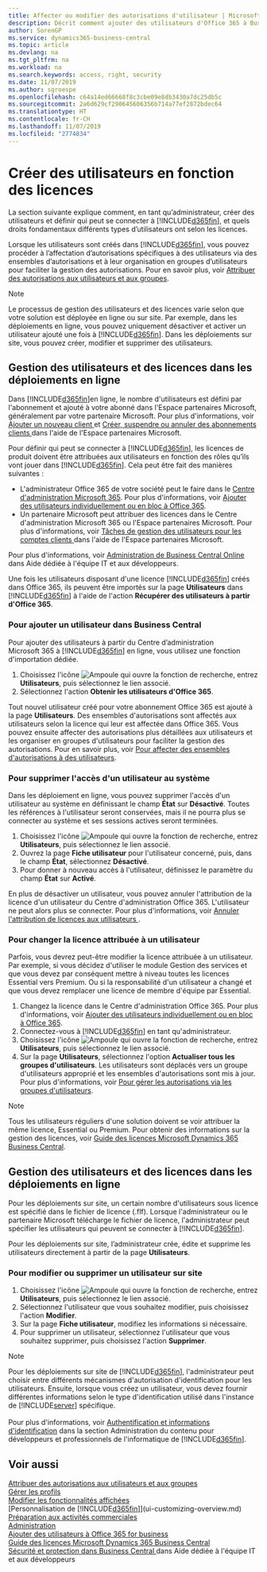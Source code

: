 ```yaml
---
title: Affecter ou modifier des autorisations d'utilisateur | Microsoft Docs
description: Décrit comment ajouter des utilisateurs d'Office 365 à Business Central, puis affecte des autorisations, des droits d'accès, et des paramètres de sécurité.
author: SorenGP
ms.service: dynamics365-business-central
ms.topic: article
ms.devlang: na
ms.tgt_pltfrm: na
ms.workload: na
ms.search.keywords: access, right, security
ms.date: 11/07/2019
ms.author: sgroespe
ms.openlocfilehash: c64a14ed66668f8c3cbe09e8db3430a7dc25db5c
ms.sourcegitcommit: 2a6d629cf290645606356b714a77ef2872bdec64
ms.translationtype: HT
ms.contentlocale: fr-CH
ms.lasthandoff: 11/07/2019
ms.locfileid: "2774834"
---
```

# <a name="create-users-according-to-licenses"></a>Créer des utilisateurs en fonction des licences
La section suivante explique comment, en tant qu’administrateur, créer des utilisateurs et définir qui peut se connecter à [!INCLUDE[d365fin](includes/d365fin_md.md)], et quels droits fondamentaux différents types d’utilisateurs ont selon les licences.

Lorsque les utilisateurs sont créés dans [!INCLUDE[d365fin](includes/d365fin_md.md)], vous pouvez procéder à l’affectation d’autorisations spécifiques à des utilisateurs via des ensembles d’autorisations et à leur organisation en groupes d’utilisateurs pour faciliter la gestion des autorisations. Pour en savoir plus, voir [Attribuer des autorisations aux utilisateurs et aux groupes](ui-define-granular-permissions.md).  

> [!NOTE]
> Le processus de gestion des utilisateurs et des licences varie selon que votre solution est déployée en ligne ou sur site. Par exemple, dans les déploiements en ligne, vous pouvez uniquement désactiver et activer un utilisateur ajouté une fois à [!INCLUDE[d365fin](includes/d365fin_md.md)]. Dans les déploiements sur site, vous pouvez créer, modifier et supprimer des utilisateurs.  

## <a name="managing-users-and-licenses-in-online-deployments"></a>Gestion des utilisateurs et des licences dans les déploiements en ligne
Dans [!INCLUDE[d365fin](includes/d365fin_md.md)]en ligne, le nombre d'utilisateurs est défini par l'abonnement et ajouté à votre abonné dans l'Espace partenaires Microsoft, généralement par votre partenaire Microsoft. Pour plus d'informations, voir [Ajouter un nouveau client ](https://docs.microsoft.com/partner-center/add-a-new-customer)et [Créer, suspendre ou annuler des abonnements clients ](https://docs.microsoft.com/partner-center/create-a-new-subscription)dans l'aide de l'Espace partenaires Microsoft.

Pour définir qui peut se connecter à [!INCLUDE[d365fin](includes/d365fin_md.md)], les licences de produit doivent être attribuées aux utilisateurs en fonction des rôles qu’ils vont jouer dans [!INCLUDE[d365fin](includes/d365fin_md.md)]. Cela peut être fait des manières suivantes :
- L'administrateur Office 365 de votre société peut le faire dans le [Centre d'administration Microsoft 365](https://admin.microsoft.com). Pour plus d'informations, voir [Ajouter des utilisateurs individuellement ou en bloc à Office 365](https://aka.ms/CreateOffice365Users).  
- Un partenaire Microsoft peut attribuer des licences dans le Centre d'administration Microsoft 365 ou l'Espace partenaires Microsoft. Pour plus d'informations, voir [Tâches de gestion des utilisateurs pour les comptes clients ](https://docs.microsoft.com/partner-center/assign-licenses-to-users) dans l'aide de l'Espace partenaires Microsoft.

Pour plus d'informations, voir [Administration de Business Central Online ](/dynamics365/business-central/dev-itpro/administration/tenant-administration)dans Aide dédiée à l'équipe IT et aux développeurs.

Une fois les utilisateurs disposant d'une licence [!INCLUDE[d365fin](includes/d365fin_md.md)] créés dans Office 365, ils peuvent être importés sur la page **Utilisateurs** dans [!INCLUDE[d365fin](includes/d365fin_md.md)] à l'aide de l'action **Récupérer des utilisateurs à partir d'Office 365**.

### <a name="to-add-a-user-in-business-central"></a>Pour ajouter un utilisateur dans Business Central
Pour ajouter des utilisateurs à partir du Centre d’administration Microsoft 365 à [!INCLUDE[d365fin](includes/d365fin_md.md)] en ligne, vous utilisez une fonction d'importation dédiée.  
1. Choisissez l'icône ![Ampoule qui ouvre la fonction de recherche](media/ui-search/search_small.png "Dites-moi ce que vous voulez faire"), entrez **Utilisateurs**, puis sélectionnez le lien associé.
2. Sélectionnez l'action **Obtenir les utilisateurs d'Office 365**.

Tout nouvel utilisateur créé pour votre abonnement Office 365 est ajouté à la page **Utilisateurs**. Des ensembles d'autorisations sont affectés aux utilisateurs selon la licence qui leur est affectée dans Office 365. Vous pouvez ensuite affecter des autorisations plus détaillées aux utilisateurs et les organiser en groupes d'utilisateurs pour faciliter la gestion des autorisations. Pour en savoir plus, voir [Pour affecter des ensembles d'autorisations à des utilisateurs](ui-define-granular-permissions.md#to-assign-permission-sets-to-users).

### <a name="to-remove-a-users-access-to-the-system"></a>Pour supprimer l'accès d'un utilisateur au système
Dans les déploiement en ligne, vous pouvez supprimer l'accès d'un utilisateur au système en définissant le champ **État** sur **Désactivé**. Toutes les références à l'utilisateur seront conservées, mais il ne pourra plus se connecter au système et ses sessions actives seront terminées.

1. Choisissez l'icône ![Ampoule qui ouvre la fonction de recherche](media/ui-search/search_small.png "Dites-moi ce que vous voulez faire"), entrez **Utilisateurs**, puis sélectionnez le lien associé.
2. Ouvrez la page **Fiche utilisateur** pour l'utilisateur concerné, puis, dans le champ **État**, sélectionnez **Désactivé**.
3. Pour donner à nouveau accès à l'utilisateur, définissez le paramètre du champ **État** sur **Activé**.

En plus de désactiver un utilisateur, vous pouvez annuler l'attribution de la licence d'un utilisateur du Centre d'administration Office 365. L'utilisateur ne peut alors plus se connecter. Pour plus d'informations, voir [Annuler l'attribution de licences aux utilisateurs ](https://docs.microsoft.com/office365/admin/manage/remove-licenses-from-users).

### <a name="to-change-the-assigned-license-for-a-user"></a>Pour changer la licence attribuée à un utilisateur
Parfois, vous devrez peut-être modifier la licence attribuée à un utilisateur. Par exemple, si vous décidez d'utiliser le module Gestion des services et que vous devez par conséquent mettre à niveau toutes les licences Essential vers Premium. Ou si la responsabilité d'un utilisateur a changé et que vous devez remplacer une licence de membre d'équipe par Essential.

1. Changez la licence dans le Centre d'administration Office 365. Pour plus d'informations, voir [Ajouter des utilisateurs individuellement ou en bloc à Office 365](https://aka.ms/CreateOffice365Users).
2. Connectez-vous à [!INCLUDE[d365fin](includes/d365fin_md.md)] en tant qu'administrateur.
3. Choisissez l'icône ![Ampoule qui ouvre la fonction de recherche](media/ui-search/search_small.png "Dites-moi ce que vous voulez faire"), entrez **Utilisateurs**, puis sélectionnez le lien associé.
4. Sur la page **Utilisateurs**, sélectionnez l'option **Actualiser tous les groupes d'utilisateurs**.
Les utilisateurs sont déplacés vers un groupe d'utilisateurs approprié et les ensembles d'autorisations sont mis à jour. Pour plus d'informations, voir [Pour gérer les autorisations via les groupes d'utilisateurs](ui-define-granular-permissions.md#to-manage-permissions-through-user-groups).

> [!NOTE]
> Tous les utilisateurs réguliers d'une solution doivent se voir attribuer la même licence, Essential ou Premium.
> Pour obtenir des informations sur la gestion des licences, voir [Guide des licences Microsoft Dynamics 365 Business Central](https://aka.ms/BusinessCentralLicensing).

## <a name="managing-users-and-licenses-in-online-deployments"></a>Gestion des utilisateurs et des licences dans les déploiements en ligne
Pour les déploiements sur site, un certain nombre d'utilisateurs sous licence est spécifié dans le fichier de licence (.flf). Lorsque l'administrateur ou le partenaire Microsoft télécharge le fichier de licence, l'administrateur peut spécifier les utilisateurs qui peuvent se connecter à [!INCLUDE[d365fin](includes/d365fin_md.md)].

Pour les déploiements sur site, l’administrateur crée, édite et supprime les utilisateurs directement à partir de la page **Utilisateurs**.

### <a name="to-edit-or-delete-a-user-on-premises"></a>Pour modifier ou supprimer un utilisateur sur site
1. Choisissez l'icône ![Ampoule qui ouvre la fonction de recherche](media/ui-search/search_small.png "Dites-moi ce que vous voulez faire"), entrez **Utilisateurs**, puis sélectionnez le lien associé.
2. Sélectionnez l'utilisateur que vous souhaitez modifier, puis choisissez l'action **Modifier**.
3. Sur la page **Fiche utilisateur**, modifiez les informations si nécessaire.    
4. Pour supprimer un utilisateur, sélectionnez l'utilisateur que vous souhaitez supprimer, puis choisissez l'action **Supprimer**.

> [!NOTE]
> Pour les déploiements sur site de [!INCLUDE[d365fin](includes/d365fin_md.md)], l'administrateur peut choisir entre différents mécanismes d'autorisation d'identification pour les utilisateurs. Ensuite, lorsque vous créez un utilisateur, vous devez fournir différentes informations selon le type d'identification utilisé dans l'instance de [!INCLUDE[server](includes/server.md)] spécifique.<br /><br />
> Pour plus d'informations, voir [Authentification et informations d'identification](/dynamics365/business-central/dev-itpro/administration/users-credential-types) dans la section Administration du contenu pour développeurs et professionnels de l'informatique de [!INCLUDE[d365fin](includes/d365fin_md.md)].

## <a name="see-also"></a>Voir aussi
[Attribuer des autorisations aux utilisateurs et aux groupes](ui-define-granular-permissions.md)  
[Gérer les profils](admin-users-profiles-roles.md)  
[Modifier les fonctionnalités affichées](ui-experiences.md)  
[Personnalisation de [!INCLUDE[d365fin](includes/d365fin_md.md)]](ui-customizing-overview.md)  
[Préparation aux activités commerciales](ui-get-ready-business.md)  
[Administration](admin-setup-and-administration.md)  
[Ajouter des utilisateurs à Office 365 for business](https://aka.ms/CreateOffice365Users)  
[Guide des licences Microsoft Dynamics 365 Business Central](https://aka.ms/BusinessCentralLicensing)  
[Sécurité et protection dans Business Central ](/dynamics365/business-central/dev-itpro/security/security-and-protection)dans Aide dédiée à l'équipe IT et aux développeurs
